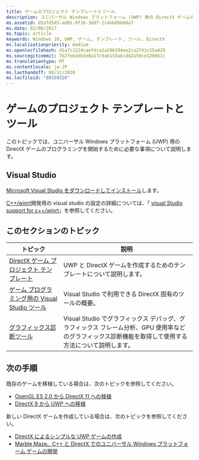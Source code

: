 ```yaml
---
title: ゲームのプロジェクト テンプレートとツール
description: ユニバーサル Windows プラットフォーム (UWP) 用の DirectX ゲームのプログラミングを開始するために必要な手順について説明します。
ms.assetid: d5afd5d3-ad01-0f16-3ddf-2c4eb86b68a7
ms.date: 02/08/2017
ms.topic: article
keywords: Windows 10, UWP, ゲーム, テンプレート, ツール, DirectX
ms.localizationpriority: medium
ms.openlocfilehash: d1a7c1224caefdca1a286394ea2ca2741c25ad26
ms.sourcegitcommit: 7b2febddb3e8a17c9ab158abcdd2a59ce126661c
ms.translationtype: MT
ms.contentlocale: ja-JP
ms.lasthandoff: 08/31/2020
ms.locfileid: "89159316"
---
```

# <a name="project-templates-and-tools-for-games"></a>ゲームのプロジェクト テンプレートとツール

このトピックでは、ユニバーサル Windows プラットフォーム (UWP) 用の DirectX ゲームのプログラミングを開始するために必要な事項について説明します。

## <a name="visual-studio"></a>Visual Studio

[Microsoft Visual Studio をダウンロードしてインストール](https://visualstudio.microsoft.com/downloads/)します。

[C++/winrt](../cpp-and-winrt-apis/index.md)開発用の visual studio の設定の詳細については、「 [visual Studio support for c++/winrt](../cpp-and-winrt-apis/intro-to-using-cpp-with-winrt.md#visual-studio-support-for-cwinrt-xaml-the-vsix-extension-and-the-nuget-package)」を参照してください。

## <a name="topics-in-this-section"></a>このセクションのトピック

|トピック|説明|
|-|-|
|[DirectX ゲーム プロジェクト テンプレート](user-interface.md)|UWP と DirectX ゲームを作成するためのテンプレートについて説明します。|
|[ゲーム プログラミング用の Visual Studio ツール](set-up-visual-studio-for-game-development.md)|Visual Studio で利用できる DirectX 固有のツールの概要。|
|[グラフィックス診断ツール](use-the-directx-runtime-and-visual-studio-graphics-diagnostic-features.md)|Visual Studio でグラフィックス デバッグ、グラフィックス フレーム分析、GPU 使用率などのグラフィックス診断機能を取得して使用する方法について説明します。|

## <a name="next-steps"></a>次の手順

既存のゲームを移植している場合は、次のトピックを参照してください。

- [OpenGL ES 2.0 から DirectX 11 への移植](port-from-opengl-es-2-0-to-directx-11-1.md)
- [DirectX 9 から UWP への移植](porting-your-directx-9-game-to-windows-store.md)

新しい DirectX ゲームを作成している場合は、次のトピックを参照してください。

- [DirectX によるシンプルな UWP ゲームの作成](tutorial--create-your-first-uwp-directx-game.md)
- [Marble Maze、C++ と DirectX でのユニバーサル Windows プラットフォーム ゲームの開発](developing-marble-maze-a-windows-store-game-in-cpp-and-directx.md)